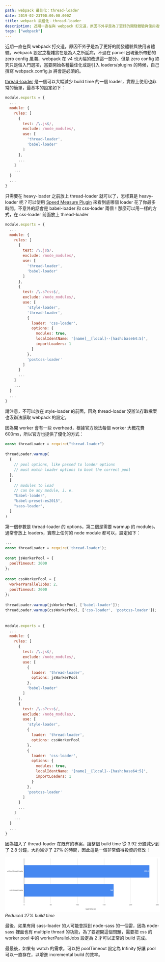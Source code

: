 ```yaml
---
path: webpack 最佳化：thread-loader
date: 2019-02-23T00:00:00.000Z
title: webpack 最佳化：thread-loader
description: 近期一直在與 webpack 打交道，原因不外乎是為了更好的開發體驗與使用者體驗。webpack 設定之複雜實在是為人之所詬病，不過在 parcel 出現後所帶動的 zero config 風潮，webpack 在 v4 也大幅的改進這一部分。但是 zero config 終究只是個入門選項，當要開始各種最佳化或是引入 loaders/plugins 的時候，自己撰寫 webpack.config.js 將會是必須的。
tags: ["webpack"]
---
```


近期一直在與 webpack 打交道，原因不外乎是為了更好的開發體驗與使用者體驗。webpack 設定之複雜實在是為人之所詬病，不過在 parcel 出現後所帶動的 zero config 風潮，webpack 在 v4 也大幅的改進這一部分。但是 zero config 終究只是個入門選項，當要開始各種最佳化或是引入 loaders/plugins 的時候，自己撰寫 webpack.config.js 將會是必須的。

[thread-loader](https://github.com/webpack-contrib/thread-loader) 是一個可以大幅減少 build time 的一個 loader，實際上使用也非常的簡單，最基本的設定如下：

```javascript
module.exports = {
  ...
  module: {
    rules: [
      {
        test: /\.js$/,
        exclude: /node_modules/,
        use: [
          'thread-loader',
          'babel-loader'
        ]
      },
      ...
    ]
    ...
  }
  ...
}
```

只需要在 heavy-loader 之前放上 thread-loader 就可以了，怎樣算是 heavy-loader 呢？可以使用 [Speed Measure Plugin](https://github.com/stephencookdev/speed-measure-webpack-plugin) 來看到底哪個 loader 花了你最多時間。不意外的話會是 babel-loader 和 css-loader 兩個！那麼可以用一樣的方式，在 css-loader 前面放上 thread-loader

```javascript
module.exports = {
  ...
  module: {
    rules: [
      {
        test: /\.js$/,
        exclude: /node_modules/,
        use: [
          'thread-loader',
          'babel-loader'
        ]
      },
      {
        test: /\.s?css$/,
        exclude: /node_modules/,
        use: [
          'style-loader',
          'thread-loader',
          {
            loader: 'css-loader',
            options: {
              modules: true,
              localIdentName: '[name]__[local]--[hash:base64:5]',
              importLoaders: 1
            }
          },
          'postcss-loader'
        ]
      }
      ...
    ]
    ...
  }
  ...
}

```

請注意，不可以放在 style-loader 的前面，因為 thread-loader 沒辦法存取檔案也沒辦法讀取 webpack 的設定。

因為開 worker 會有一些 overhead，根據官方說法每個 worker 大概花費 600ms，所以官方也提供了優化的方式：

```javascript
const threadLoader = require("thread-loader")

threadLoader.warmup(
  {
    // pool options, like passed to loader options
    // must match loader options to boot the correct pool
  },
  [
    // modules to load
    // can be any module, i. e.
    "babel-loader",
    "babel-preset-es2015",
    "sass-loader",
  ]
)
```

第一個參數是 thread-loader 的 options，第二個是需要 warmup 的 modules，通常會放上 loaders，實際上任何的 node module 都可以，設定如下：

```javascript
...
const threadLoader = require('thread-loader');

const jsWorkerPool = {
  poolTimeout: 2000
};

const cssWorkerPool = {
  workerParallelJobs: 2,
  poolTimeout: 2000
};

threadLoader.warmup(jsWorkerPool, ['babel-loader']);
threadLoader.warmup(cssWorkerPool, ['css-loader', 'postcss-loader']);


module.exports = {
  ...
  module: {
    rules: [
      {
        test: /\.js$/,
        exclude: /node_modules/,
        use: [
          {
            loader: 'thread-loader',
            options: jsWorkerPool
          },
          'babel-loader'
        ]
      },
      {
        test: /\.s?css$/,
        exclude: /node_modules/,
        use: [
          'style-loader',
          {
            loader: 'thread-loader',
            options: cssWorkerPool
          },
          {
            loader: 'css-loader',
            options: {
              modules: true,
              localIdentName: '[name]__[local]--[hash:base64:5]',
              importLoaders: 1
            }
          },
          'postcss-loader'
        ]
      }
      ...
    ]
    ...
  }
  ...
}
```

因為加入了 thread-loader 在既有的專案，讓整個 build time 從 3.92 分鐘減少到了 2.8 分鐘，大約減少了 27% 的時間，因此這是一個非常值得投資的修改！

![Reduced 27% build time](./images/1oKe6b1JSkC2561VhPEb0tQ.png)_Reduced 27% build time_

最後，如果有用 sass-loader 的人可能會踩到 node-sass 的一個雷，因為 node-sass 裡面也有 multiple thread 的功能，為了要避開這個問題，需要把 css 的 worker pool 中的 workerParallelJobs 設定為 2 才可以正常的 build 完成。

最最後，如果有 watch 的需求，可以把 poolTimeout 設定為 Infinity 好讓 pool 可以一直存在，以增進 incremental build 的效率。
